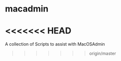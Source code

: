 # macadmin
<<<<<<< HEAD
=======
A collection of Scripts to assist with MacOSAdmin
>>>>>>> origin/master
